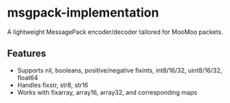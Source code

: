 # msgpack-implementation

A lightweight MessagePack encoder/decoder tailored for MooMoo packets.

## Features

- Supports nil, booleans, positive/negative fixints, int8/16/32, uint8/16/32, float64
- Handles fixstr, str8, str16
- Works with fixarray, array16, array32, and corresponding maps
